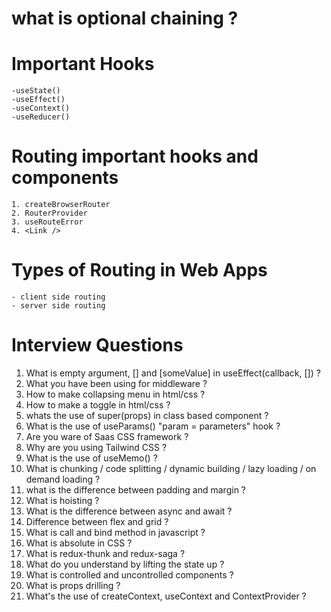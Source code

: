 # what is optional chaining ?

# Important Hooks
    -useState()
    -useEffect()
    -useContext()
    -useReducer()

# Routing important hooks and components
    1. createBrowserRouter
    2. RouterProvider
    3. useRouteError
    4. <Link />

# Types of Routing in Web Apps 
    - client side routing 
    - server side routing 



# Interview Questions
1. What is empty argument, [] and [someValue] in useEffect(callback, []) ?
2. What you have been using for middleware ?
3. How to make collapsing menu in html/css ?
4. How to make a toggle in html/css ?
5. whats the use of super(props) in class based component ?
6. What is the use of useParams() "param = parameters" hook ?
7. Are you ware of Saas CSS framework ?
8. Why are you using Tailwind CSS ?
9. What is the use of useMemo() ?
10. What is chunking / code splitting / dynamic building / lazy loading / on demand loading ?
11. what is the difference between padding and margin ?
12. What is hoisting ?
13. What is the difference between async and await ?
14. Difference between flex and grid ?
15. What is call and bind method in javascript ?
16. What is absolute in CSS ?
17. What is redux-thunk and redux-saga ?
18. What do you understand by lifting the state up ?
19. What is controlled and uncontrolled components ?
20. What is props drilling ?
21. What's the use of createContext, useContext and ContextProvider ?


